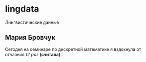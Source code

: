 # lingdata
Лингвистические данные
## Мария Бровчук
Сегодня на семинаре по дискретной математике я вздохнула от отчаяния 
*12 раз*
**(считала)**
.
